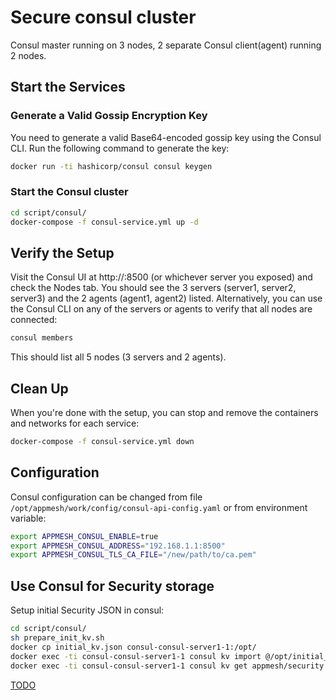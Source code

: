 # Secure consul cluster

Consul master running on 3 nodes, 2 separate Consul client(agent) running 2 nodes.

## Start the Services

### Generate a Valid Gossip Encryption Key

You need to generate a valid Base64-encoded gossip key using the Consul CLI. Run the following command to generate the key:

```bash
docker run -ti hashicorp/consul consul keygen
```

### Start the Consul cluster

```bash
cd script/consul/
docker-compose -f consul-service.yml up -d
```

## Verify the Setup

Visit the Consul UI at http://<server1-ip>:8500 (or whichever server you exposed) and check the Nodes tab. You should see the 3 servers (server1, server2, server3) and the 2 agents (agent1, agent2) listed.
Alternatively, you can use the Consul CLI on any of the servers or agents to verify that all nodes are connected:

```bash
consul members
```

This should list all 5 nodes (3 servers and 2 agents).

## Clean Up

When you're done with the setup, you can stop and remove the containers and networks for each service:

```bash
docker-compose -f consul-service.yml down
```

## Configuration

Consul configuration can be changed from file `/opt/appmesh/work/config/consul-api-config.yaml` or from environment variable:

```bash
export APPMESH_CONSUL_ENABLE=true
export APPMESH_CONSUL_ADDRESS="192.168.1.1:8500"
export APPMESH_CONSUL_TLS_CA_FILE="/new/path/to/ca.pem"
```

## Use Consul for Security storage

Setup initial Security JSON in consul:

```bash
cd script/consul/
sh prepare_init_kv.sh
docker cp initial_kv.json consul-consul-server1-1:/opt/
docker exec -ti consul-consul-server1-1 consul kv import @/opt/initial_kv.json
docker exec -ti consul-consul-server1-1 consul kv get appmesh/security
```

[TODO](https://stackoverflow.com/questions/43598002/how-to-run-consul-on-docker-with-initial-key-value-pair-data)

